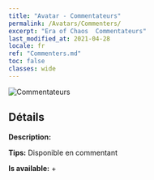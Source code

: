 ```yaml
---
title: "Avatar - Commentateurs"
permalink: /Avatars/Commenters/
excerpt: "Era of Chaos  Commentateurs"
last_modified_at: 2021-04-28
locale: fr
ref: "Commenters.md"
toc: false
classes: wide
---
```

 ![Commentateurs](/images/a/avatarFrame_14.png)

## Détails

 **Description:**  

 **Tips:** Disponible en commentant 

 **Is available:**  + 

